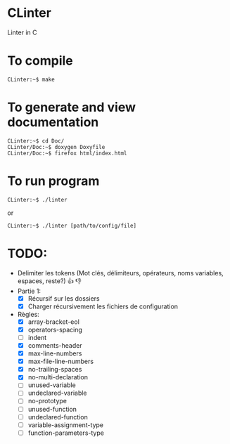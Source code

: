 # CLinter
Linter in C
# To compile
```console
CLinter:~$ make
```
# To generate and view documentation
```console
CLinter:~$ cd Doc/
CLinter/Doc:~$ doxygen Doxyfile
CLinter/Doc:~$ firefox html/index.html
```
# To run program
```console
CLinter:~$ ./linter
```

or

```console
CLinter:~$ ./linter [path/to/config/file]
```

# TODO:
* Delimiter les tokens (Mot clés, délimiteurs, opérateurs, noms variables, espaces, reste?)	:+1: :-1:
* Partie 1:
	- [x] Récursif sur les dossiers
	- [x] Charger récursivement les fichiers de configuration
* Règles:
	- [x] array-bracket-eol
	- [x] operators-spacing 
	- [ ] indent
	- [x] comments-header
	- [x] max-line-numbers
	- [x] max-file-line-numbers
	- [x] no-trailing-spaces
	- [x] no-multi-declaration
	- [ ] unused-variable
	- [ ] undeclared-variable
	- [ ] no-prototype
	- [ ] unused-function
	- [ ] undeclared-function
	- [ ] variable-assignment-type
	- [ ] function-parameters-type
